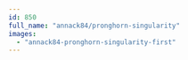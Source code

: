 ```yaml
---
id: 850
full_name: "annack84/pronghorn-singularity"
images: 
  - "annack84-pronghorn-singularity-first"
---
```


